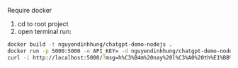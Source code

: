 Require docker
1. cd to root project
2. open terminal run:
```sh
docker build -t nguyendinhhung/chatgpt-demo-nodejs .
docker run -p 5000:5000 -e API_KEY= -d nguyendinhhung/chatgpt-demo-nodejs
curl -i http://localhost:5000/?msg=h%C3%B4m%20nay%20l%C3%A0%20th%E1%BB%A9%20m%E1%BA%A5y
```
